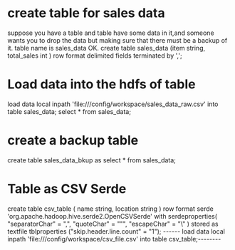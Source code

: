 # create table for sales data
suppose you have a table and table have some data in it,and someone wants you to drop the data but making sure that there must be a backup of it.
table name is sales_data OK.
create table sales_data
(item string,
total_sales int
)
row format delimited
fields terminated by ',';


# Load data into the hdfs of table
load data local inpath 'file:///config/workspace/sales_data_raw.csv' into table sales_data;
select * from sales_data;

# create a backup table
create table sales_data_bkup as select * from sales_data;

# Table as CSV Serde
create table csv_table
    (
    name string,
    location string
    )
    row format serde 'org.apache.hadoop.hive.serde2.OpenCSVSerde'
    with serdeproperties(
    "separatorChar" = ",",
    "quoteChar" = "\"",
    "escapeChar" = "\\"
    )
    stored as textfile
    tblproperties ("skip.header.line.count" = "1");
------ load data local inpath 'file:///config/workspace/csv_file.csv' into table csv_table;--------
